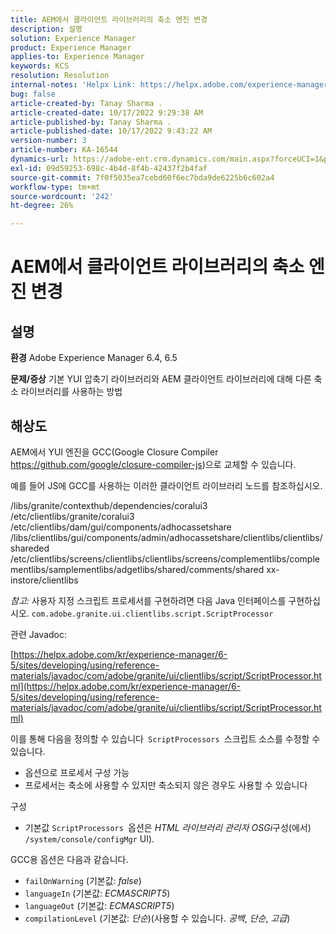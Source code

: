 ```yaml
---
title: AEM에서 클라이언트 라이브러리의 축소 엔진 변경
description: 설명
solution: Experience Manager
product: Experience Manager
applies-to: Experience Manager
keywords: KCS
resolution: Resolution
internal-notes: 'Helpx Link: https://helpx.adobe.com/experience-manager/kb/how-to-change-the-minification-engine-for-client-libraries-in-AEM.html'
bug: false
article-created-by: Tanay Sharma .
article-created-date: 10/17/2022 9:29:38 AM
article-published-by: Tanay Sharma .
article-published-date: 10/17/2022 9:43:22 AM
version-number: 3
article-number: KA-16544
dynamics-url: https://adobe-ent.crm.dynamics.com/main.aspx?forceUCI=1&pagetype=entityrecord&etn=knowledgearticle&id=f9670338-fe4d-ed11-bba2-0022480868ff
exl-id: 09d59253-698c-4b4d-8f4b-42437f2b4faf
source-git-commit: 7f0f5035ea7cebd60f6ec7bda9de6225b6c602a4
workflow-type: tm+mt
source-wordcount: '242'
ht-degree: 26%

---
```


# AEM에서 클라이언트 라이브러리의 축소 엔진 변경

## 설명

<b>환경</b>
Adobe Experience Manager 6.4, 6.5


<b>문제/증상</b>
기본 YUI 압축기 라이브러리와 AEM 클라이언트 라이브러리에 대해 다른 축소 라이브러리를 사용하는 방법


## 해상도


AEM에서 YUI 엔진을 GCC(Google Closure Compiler https://github.com/google/closure-compiler-js)으로 교체할 수 있습니다.

예를 들어 JS에 GCC를 사용하는 이러한 클라이언트 라이브러리 노드를 참조하십시오.

/libs/granite/contexthub/dependencies/coralui3 /etc/clientlibs/granite/coralui3 /etc/clientlibs/dam/gui/components/adhocassetshare /libs/clientlibs/gui/components/admin/adhocassetshare/clientlibs/clientlibs/shareded /etc/clientlibs/screens/clientlibs/clientlibs/screens/complementlibs/complementlibs/samplementlibs/adgetlibs/shared/comments/shared xx-instore/clientlibs



*참고:* 사용자 지정 스크립트 프로세서를 구현하려면 다음 Java 인터페이스를 구현하십시오.
`com.adobe.granite.ui.clientlibs.script.ScriptProcessor`



관련 Javadoc:

[https://helpx.adobe.com/kr/experience-manager/6-5/sites/developing/using/reference-materials/javadoc/com/adobe/granite/ui/clientlibs/script/ScriptProcessor.html](https://helpx.adobe.com/kr/experience-manager/6-5/sites/developing/using/reference-materials/javadoc/com/adobe/granite/ui/clientlibs/script/ScriptProcessor.html)

이를 통해 다음을 정의할 수 있습니다` ScriptProcessors `스크립트 소스를 수정할 수 있습니다.

- 옵션으로 프로세서 구성 가능
- 프로세서는 축소에 사용할 수 있지만 축소되지 않은 경우도 사용할 수 있습니다




구성

- 기본값 `ScriptProcessors `옵션은 *HTML 라이브러리 관리자 OSGi*&#x200B;구성(에서) `/system/console/configMgr` UI).




GCC용 옵션은 다음과 같습니다.

- `failOnWarning` (기본값: *false*)
- `languageIn` (기본값: *ECMASCRIPT5*)
- `languageOut` (기본값: *ECMASCRIPT5*)
- `compilationLevel` (기본값: *단순*)(사용할 수 있습니다. *공백*, *단순*, *고급*)
